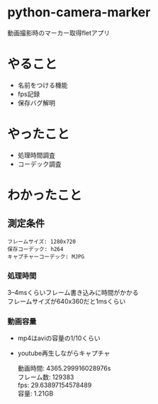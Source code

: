 # python-camera-marker
動画撮影時のマーカー取得fletアプリ

# やること
- 名前をつける機能
- fps記録
- 保存バグ解明

# やったこと
- 処理時間調査
- コーデック調査

# わかったこと
## 測定条件
    フレームサイズ: 1280x720
    保存コーデック: h264
    キャプチャーコーデック: MJPG
### 処理時間
3–4msくらいフレーム書き込みに時間がかかる  
フレームサイズが640x360だと1msくらい

### 動画容量
- mp4はaviの容量の1/10くらい
- youtube再生しながらキャプチャ

    動画時間: 4365.299916028976s  
    フレーム数: 129383  
    fps: 29.63897154578489  
    容量: 1.21GB
